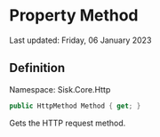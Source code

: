 # Property Method
Last updated: Friday, 06 January 2023

## Definition
Namespace: Sisk.Core.Http

```csharp
public HttpMethod Method { get; }
```

Gets the HTTP request method.

